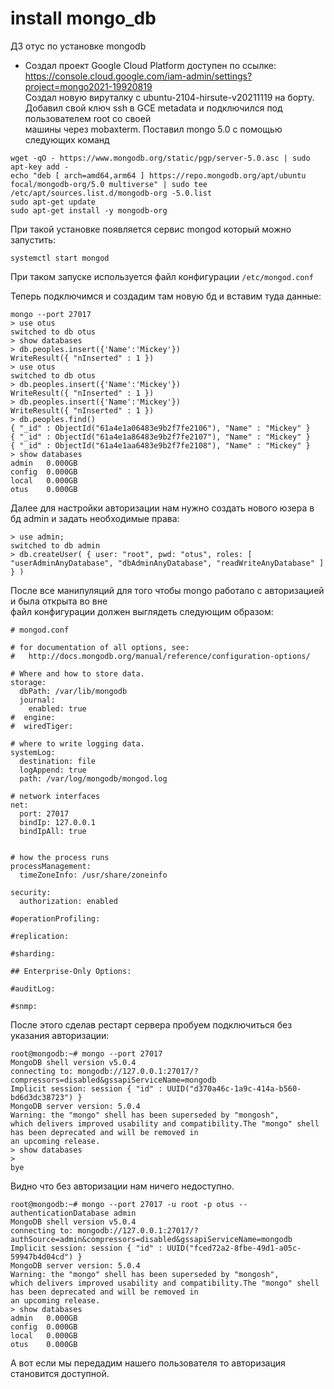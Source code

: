 # install mongo_db
ДЗ отус по установке mongodb     

- Создал проект  Google Cloud Platform доступен по ссылке:      
https://console.cloud.google.com/iam-admin/settings?project=mongo2021-19920819       
Создал новую вируталку с ubuntu-2104-hirsute-v20211119	на борту.         
Добавил свой ключ ssh в GCE metadata и подключился под пользователем root со своей        
машины через mobaxterm.
Поставил mongo 5.0 c помощью следующих команд        

```
wget -qO - https://www.mongodb.org/static/pgp/server-5.0.asc | sudo apt-key add -
echo "deb [ arch=amd64,arm64 ] https://repo.mongodb.org/apt/ubuntu focal/mongodb-org/5.0 multiverse" | sudo tee /etc/apt/sources.list.d/mongodb-org -5.0.list
sudo apt-get update
sudo apt-get install -y mongodb-org
```       
При такой установке появляется сервис mongod который можно запустить:      
```
systemctl start mongod
```
При таком запуске используется файл конфигурации `/etc/mongod.conf`    

Теперь подключимся и создадим там новую бд и вставим туда данные:            
```        
mongo --port 27017
> use otus
switched to db otus
> show databases
> db.peoples.insert({'Name':'Mickey'})
WriteResult({ "nInserted" : 1 })
> use otus
switched to db otus
> db.peoples.insert({'Name':'Mickey'})
WriteResult({ "nInserted" : 1 })
> db.peoples.insert({'Name':'Mickey'})
WriteResult({ "nInserted" : 1 })
> db.peoples.find()
{ "_id" : ObjectId("61a4e1a06483e9b2f7fe2106"), "Name" : "Mickey" }
{ "_id" : ObjectId("61a4e1a86483e9b2f7fe2107"), "Name" : "Mickey" }
{ "_id" : ObjectId("61a4e1aa6483e9b2f7fe2108"), "Name" : "Mickey" }
> show databases
admin   0.000GB
config  0.000GB
local   0.000GB
otus    0.000GB
```        
Далее для настройки авторизации нам нужно создать нового юзера в бд admin и задать необходимые права:
```       
> use admin;
switched to db admin
> db.createUser( { user: "root", pwd: "otus", roles: [ "userAdminAnyDatabase", "dbAdminAnyDatabase", "readWriteAnyDatabase" ] } )
```       
После все манипуляций для того чтобы mongo работало с авторизацией и была открыта во вне      
файл конфигурации должен выглядеть следующим образом:         
```
# mongod.conf

# for documentation of all options, see:
#   http://docs.mongodb.org/manual/reference/configuration-options/

# Where and how to store data.
storage:
  dbPath: /var/lib/mongodb
  journal:
    enabled: true
#  engine:
#  wiredTiger:

# where to write logging data.
systemLog:
  destination: file
  logAppend: true
  path: /var/log/mongodb/mongod.log

# network interfaces
net:
  port: 27017
  bindIp: 127.0.0.1
  bindIpAll: true


# how the process runs
processManagement:
  timeZoneInfo: /usr/share/zoneinfo

security:
  authorization: enabled

#operationProfiling:

#replication:

#sharding:

## Enterprise-Only Options:

#auditLog:

#snmp:
```     

После этого сделав рестарт сервера пробуем подключиться без указания авторизации:       
```
root@mongodb:~# mongo --port 27017
MongoDB shell version v5.0.4
connecting to: mongodb://127.0.0.1:27017/?compressors=disabled&gssapiServiceName=mongodb
Implicit session: session { "id" : UUID("d370a46c-1a9c-414a-b560-bd6d3dc38723") }
MongoDB server version: 5.0.4
Warning: the "mongo" shell has been superseded by "mongosh",
which delivers improved usability and compatibility.The "mongo" shell has been deprecated and will be removed in
an upcoming release.
> show databases
>
bye
```       
Видно что без авторизации нам ничего недоступно.     
```
root@mongodb:~# mongo --port 27017 -u root -p otus --authenticationDatabase admin
MongoDB shell version v5.0.4
connecting to: mongodb://127.0.0.1:27017/?authSource=admin&compressors=disabled&gssapiServiceName=mongodb
Implicit session: session { "id" : UUID("fced72a2-8fbe-49d1-a05c-59947b4d04cd") }
MongoDB server version: 5.0.4
Warning: the "mongo" shell has been superseded by "mongosh",
which delivers improved usability and compatibility.The "mongo" shell has been deprecated and will be removed in
an upcoming release.
> show databases
admin   0.000GB
config  0.000GB
local   0.000GB
otus    0.000GB
```     
А вот если мы передадим нашего пользователя то авторизация становится доступной.



